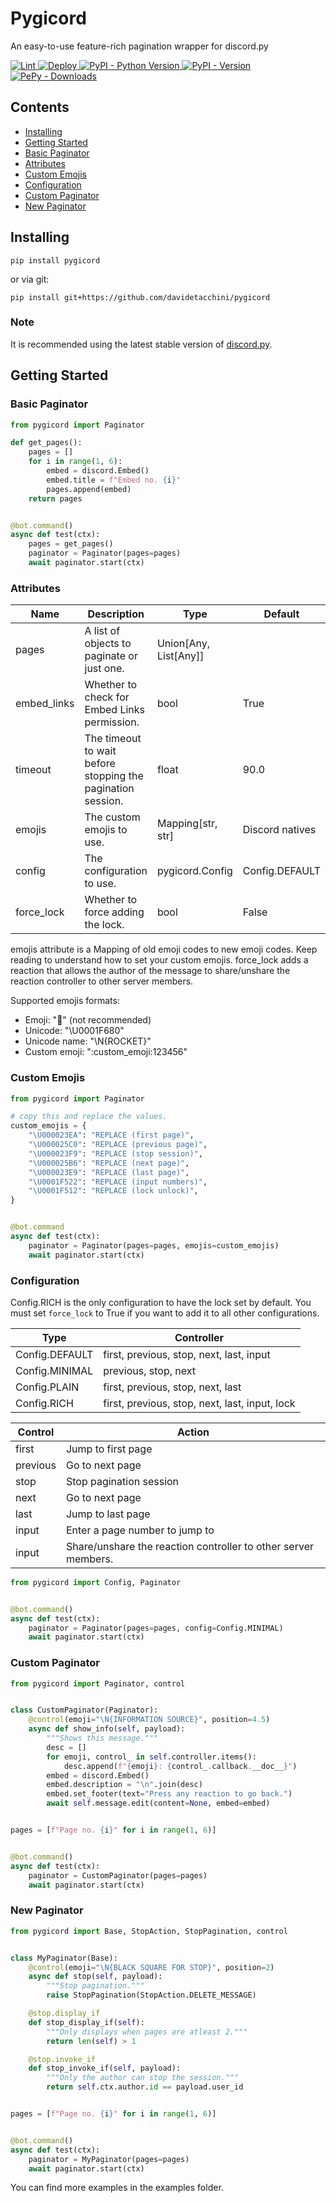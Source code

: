 # Pygicord
An easy-to-use feature-rich pagination wrapper for discord.py

<a href="https://github.com/davidetacchini/pygicord/actions" traget="_blank">
	<img src="https://github.com/davidetacchini/pygicord/workflows/Lint/badge.svg" alt="Lint">
</a>
<a href="https://github.com/davidetacchini/pygicord/actions" traget="_blank">
	<img src="https://github.com/davidetacchini/pygicord/workflows/Deploy/badge.svg" alt="Deploy">
</a>
<a href="https://pypi.org/project/pygicord" traget="_blank">
   <img alt="PyPI - Python Version" src="https://img.shields.io/pypi/pyversions/pygicord"> 
</a>
<a href="https://pypi.org/project/pygicord" traget="_blank">
    <img alt="PyPI - Version" src="https://img.shields.io/pypi/v/pygicord">
</a>
<a href="https://pepy.tech/project/pygicord" traget="_blank">
	<img alt="PePy - Downloads" src="https://pepy.tech/badge/pygicord">
</a>

## Contents
* [Installing](#installing)
* [Getting Started](#getting-started)
* [Basic Paginator](#basic-paginator)
* [Attributes](#attributes)
* [Custom Emojis](#custom-emojis)
* [Configuration](#configuration)
* [Custom Paginator](#custom-paginator)
* [New Paginator](#new-paginator)

## Installing

```shell
pip install pygicord
```

or via git:

```shell
pip install git+https://github.com/davidetacchini/pygicord
```

### Note

It is recommended using the latest stable version of <a href="https://discordpy.readthedocs.io/en/stable/">discord.py</a>.

## Getting Started

### Basic Paginator

```py
from pygicord import Paginator

def get_pages():
    pages = []
    for i in range(1, 6):
        embed = discord.Embed()
        embed.title = f"Embed no. {i}"
        pages.append(embed)
    return pages


@bot.command()
async def test(ctx):
    pages = get_pages()
    paginator = Paginator(pages=pages)
    await paginator.start(ctx)
```

### Attributes

| Name        | Description                                                 | Type                  | Default         |
|-------------|-------------------------------------------------------------|-----------------------|-----------------|
| pages       | A list of objects to paginate or just one.                  | Union[Any, List[Any]] |                 |
| embed_links | Whether to check for Embed Links permission.                | bool                  | True            |
| timeout     | The timeout to wait before stopping the pagination session. | float                 | 90.0            |
| emojis      | The custom emojis to use.                                   | Mapping[str, str]     | Discord natives |
| config      | The configuration to use.                                   | pygicord.Config       | Config.DEFAULT  |
| force_lock  | Whether to force adding the lock.                           | bool                  | False           |

emojis attribute is a Mapping of old emoji codes to new emoji codes. Keep reading to understand how to set your custom emojis.
force_lock adds a reaction that allows the author of the message to share/unshare the reaction controller to other server members.

Supported emojis formats:
* Emoji: "🚀" (not recommended)
* Unicode: "\U0001F680"
* Unicode name: "\N{ROCKET}"
* Custom emoji: ":custom_emoji:123456"

### Custom Emojis

```py
from pygicord import Paginator

# copy this and replace the values.
custom_emojis = { 
    "\U000023EA": "REPLACE (first page)",
    "\U000025C0": "REPLACE (previous page)",
    "\U000023F9": "REPLACE (stop session)",
    "\U000025B6": "REPLACE (next page)",
    "\U000023E9": "REPLACE (last page)",
    "\U0001F522": "REPLACE (input numbers)",
    "\U0001F512": "REPLACE (lock unlock)",
}


@bot.command
async def test(ctx):
    paginator = Paginator(pages=pages, emojis=custom_emojis)
    await paginator.start(ctx)
```

### Configuration

Config.RICH is the only configuration to have the lock set by default.
You must set `force_lock` to True if you want to add it to all other configurations.

| Type           | Controller                                     |
|----------------|------------------------------------------------|
| Config.DEFAULT | first, previous, stop, next, last, input       |
| Config.MINIMAL | previous, stop, next                           |
| Config.PLAIN   | first, previous, stop, next, last              |
| Config.RICH    | first, previous, stop, next, last, input, lock |

| Control  | Action                                                         |
|----------|----------------------------------------------------------------|
| first    | Jump to first page                                             |
| previous | Go to next page                                                |
| stop     | Stop pagination session                                        |
| next     | Go to next page                                                |
| last     | Jump to last page                                              |
| input    | Enter a page number to jump to                                 |
| input    | Share/unshare the reaction controller to other server members. |

```py
from pygicord import Config, Paginator


@bot.command()
async def test(ctx):
    paginator = Paginator(pages=pages, config=Config.MINIMAL)
    await paginator.start(ctx)
```

### Custom Paginator

```py
from pygicord import Paginator, control


class CustomPaginator(Paginator):
    @control(emoji="\N{INFORMATION SOURCE}", position=4.5)
    async def show_info(self, payload):
        """Shows this message."""
        desc = []
        for emoji, control_ in self.controller.items():
            desc.append(f"{emoji}: {control_.callback.__doc__}")
        embed = discord.Embed()
        embed.description = "\n".join(desc)
        embed.set_footer(text="Press any reaction to go back.")
        await self.message.edit(content=None, embed=embed)


pages = [f"Page no. {i}" for i in range(1, 6)]


@bot.command()
async def test(ctx):
    paginator = CustomPaginator(pages=pages)
    await paginator.start(ctx)
```

### New Paginator

```py
from pygicord import Base, StopAction, StopPagination, control


class MyPaginator(Base):
    @control(emoji="\N{BLACK SQUARE FOR STOP}", position=2)
    async def stop(self, payload):
        """Stop pagination."""
        raise StopPagination(StopAction.DELETE_MESSAGE)

    @stop.display_if
    def stop_display_if(self):
        """Only displays when pages are atleast 2."""
        return len(self) > 1

    @stop.invoke_if
    def stop_invoke_if(self, payload):
        """Only the author can stop the session."""
        return self.ctx.author.id == payload.user_id


pages = [f"Page no. {i}" for i in range(1, 6)]


@bot.command()
async def test(ctx):
    paginator = MyPaginator(pages=pages)
    await paginator.start(ctx)
```

You can find more examples in the examples folder.
